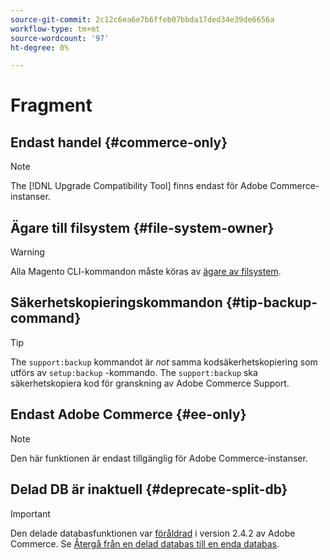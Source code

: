 ```yaml
---
source-git-commit: 2c12c6ea6e7b6ffeb07bbda17ded34e39de6656a
workflow-type: tm+mt
source-wordcount: '97'
ht-degree: 0%

---
```

# Fragment

## Endast handel {#commerce-only}

>[!NOTE]
>
>The [!DNL Upgrade Compatibility Tool] finns endast för Adobe Commerce-instanser.

<!-- Configuration guide snippets -->

## Ägare till filsystem {#file-system-owner}

>[!WARNING]
>
>Alla Magento CLI-kommandon måste köras av [ägare av filsystem](/help/configuration/cli/config-cli.md#prerequisites).

## Säkerhetskopieringskommandon {#tip-backup-command}

>[!TIP]
>
>The `support:backup` kommandot är _not_ samma kodsäkerhetskopiering som utförs av `setup:backup` -kommando. The `support:backup` ska säkerhetskopiera kod för granskning av Adobe Commerce Support.

## Endast Adobe Commerce {#ee-only}

>[!NOTE]
>
>Den här funktionen är endast tillgänglig för Adobe Commerce-instanser.

## Delad DB är inaktuell {#deprecate-split-db}

>[!IMPORTANT]
>
>Den delade databasfunktionen var [föråldrad](https://community.magento.com/t5/Magento-DevBlog/Deprecation-of-Split-Database-in-Magento-Commerce/ba-p/465187?_ga=2.128934671.2024864496.1657558157-1596100530.1657558157) i version 2.4.2 av Adobe Commerce. Se [Återgå från en delad databas till en enda databas](/help/configuration/storage/revert-split-database.md).

<!-- End of Configuration guide snippets -->
